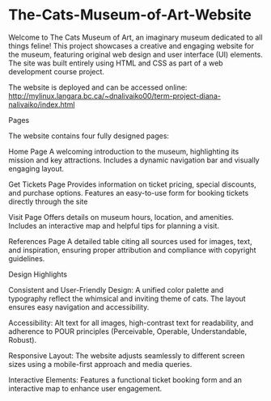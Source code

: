 # The-Cats-Museum-of-Art-Website
Welcome to The Cats Museum of Art, an imaginary museum dedicated to all things feline! This project showcases a creative and engaging website for the museum, featuring original web design and user interface (UI) elements. The site was built entirely using HTML and CSS as part of a web development course project.

The website is deployed and can be accessed online:
http://mylinux.langara.bc.ca/~dnalivaiko00/term-project-diana-nalivaiko/index.html

Pages

The website contains four fully designed pages:

Home Page
A welcoming introduction to the museum, highlighting its mission and key attractions. Includes a dynamic navigation bar and visually engaging layout.

Get Tickets Page
Provides information on ticket pricing, special discounts, and purchase options. Features an easy-to-use form for booking tickets directly through the site

Visit Page
Offers details on museum hours, location, and amenities. Includes an interactive map and helpful tips for planning a visit.

References Page
A detailed table citing all sources used for images, text, and inspiration, ensuring proper attribution and compliance with copyright guidelines.

Design Highlights

Consistent and User-Friendly Design:
A unified color palette and typography reflect the whimsical and inviting theme of cats. The layout ensures easy navigation and accessibility.

Accessibility:
Alt text for all images, high-contrast text for readability, and adherence to POUR principles (Perceivable, Operable, Understandable, Robust).

Responsive Layout:
The website adjusts seamlessly to different screen sizes using a mobile-first approach and media queries.

Interactive Elements:
Features a functional ticket booking form and an interactive map to enhance user engagement.
